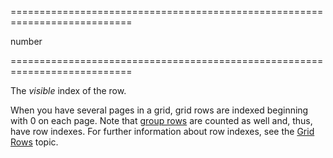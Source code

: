 <!--**
/*-------------------------------------------
    Auto-generated file. Do not modify.
-------------------------------------------

**-->
===========================================================================
<!--type-->number<!--/type-->
===========================================================================

<!--shortDescription-->
The *visible* index of the row.
<!--/shortDescription-->

<!--fullDescription-->
When you have several pages in a grid, grid rows are indexed beginning with 0 on each page. Note that [group rows](/Documentation/Guide/Widgets/DataGrid/Visual_Elements/#Group_Rows) are counted as well and, thus, have row indexes. For further information about row indexes, see the [Grid Rows](/Documentation/Guide/Widgets/DataGrid/Visual_Elements/#Grid_Rows) topic.
<!--/fullDescription-->